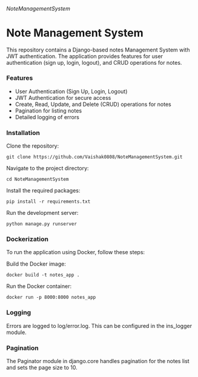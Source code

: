 ###### NoteManagementSystem
# Note Management System
This repository contains a Django-based notes Management System with JWT authentication. The application provides features for user authentication (sign up, login, logout), and CRUD operations for notes.

### Features
- User Authentication (Sign Up, Login, Logout)
- JWT Authentication for secure access
- Create, Read, Update, and Delete (CRUD) operations for notes
- Pagination for listing notes
- Detailed logging of errors

### Installation
Clone the repository:
```
git clone https://github.com/Vaishak0808/NoteManagementSystem.git
```
Navigate to the project directory:
```
cd NoteManagementSystem
```
Install the required packages:
```
pip install -r requirements.txt
```
Run the development server:
```
python manage.py runserver
```
### Dockerization
To run the application using Docker, follow these steps:

Build the Docker image:
```
docker build -t notes_app .
```
Run the Docker container:
```
docker run -p 8000:8000 notes_app
```
### Logging
Errors are logged to log/error.log. This can be configured in the ins_logger module.

### Pagination
The Paginator module in django.core handles pagination for the notes list and sets the page size to 10.
